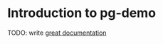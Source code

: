 # Introduction to pg-demo

TODO: write [great documentation](http://jacobian.org/writing/what-to-write/)
